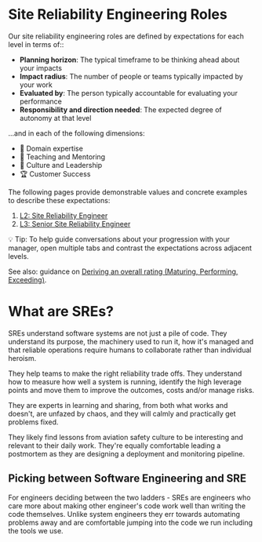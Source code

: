 # Site Reliability Engineering Roles

Our site reliability engineering roles are defined by expectations for each level in terms of::
-   **Planning horizon**: The typical timeframe to be thinking ahead about your impacts
-   **Impact radius**: The number of people or teams typically impacted by your work
-   **Evaluated by**: The person typically accountable for evaluating your performance
-   **Responsibility and direction needed**: The expected degree of autonomy at that level

...and in each of the following dimensions:

-   🦉 Domain expertise
-   🌱 Teaching and Mentoring
-   🧭 Culture and Leadership
-   🏆 Customer Success

The following pages provide demonstrable values and concrete examples to describe these expectations:

1. [L2: Site Reliability Engineer](L2-Site-Reliability-Engineer.md)
2. [L3: Senior Site Reliability Engineer](L3-Senior-Site-Reliability-Engineer.md)

💡 Tip: To help guide conversations about your progression with your manager, open multiple tabs and contrast the expectations across adjacent levels.

See also: guidance on [Deriving an overall rating (Maturing, Performing, Exceeding)](../Software-Engineering/Overall-Ratings.md).


# What are SREs?
SREs understand software systems are not just a pile of code. They understand its purpose, the 
machinery used to run it, how it\'s managed and that reliable operations require humans to 
collaborate rather than individual heroism.

They help teams to make the right reliability trade offs. They understand how to measure how well
 a system is running, identify the high leverage points and move them to improve the outcomes, 
 costs and/or manage risks. 

They are experts in learning and sharing, from both what works and doesn\'t, are unfazed 
by chaos, and they will calmly and practically get problems fixed.

They likely find lessons from aviation safety culture to be interesting and relevant to their 
daily work. They\'re equally comfortable leading a postmortem as they are designing a deployment 
and monitoring pipeline.

## Picking between Software Engineering and SRE
For engineers deciding between the two ladders - SREs are engineers who care more about 
making other engineer\'s code work well than writing the code themselves. Unlike system 
engineers they err towards automating problems away and are comfortable jumping into 
the code we run including the tools we use. 

